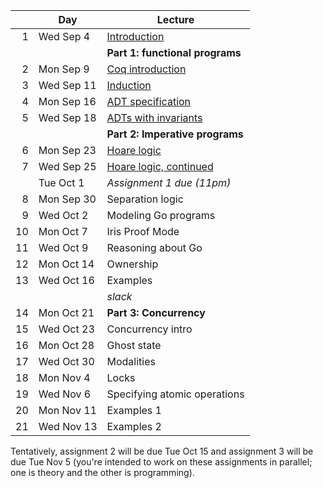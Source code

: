 <!-- markdownlint-disable MD041 -->

|     | Day        | Lecture                                           |
| --: | ---------- | ------------------------------------------------- |
|   1 | Wed Sep 4  | [Introduction](./notes/lec1.md)                   |
|     |            | **Part 1: functional programs**                   |
|   2 | Mon Sep 9  | [Coq introduction](./notes/coq-intro.md)          |
|   3 | Wed Sep 11 | [Induction](./notes/induction.md)                 |
|   4 | Mon Sep 16 | [ADT specification](./notes/adt_specs.md)         |
|   5 | Wed Sep 18 | [ADTs with invariants](./notes/adt_invariants.md) |
|     |            | **Part 2: Imperative programs**                   |
|   6 | Mon Sep 23 | [Hoare logic](./notes/hoare.md)                   |
|   7 | Wed Sep 25 |  [Hoare logic, continued](./notes/hoare.md)                                 |
|     | Tue Oct 1  | _Assignment 1 due (11pm)_                         |
|   8 | Mon Sep 30 | Separation logic                                                  |
|  9 | Wed Oct 2  | Modeling Go programs                              |
|  10 | Mon Oct 7  | Iris Proof Mode                                   |
|  11 | Wed Oct 9  | Reasoning about Go                                |
|  12 | Mon Oct 14 | Ownership                                         |
|  13 | Wed Oct 16 | Examples                                          |
|     |            | _slack_                                           |
|  14 | Mon Oct 21 | **Part 3: Concurrency**                           |
|  15 | Wed Oct 23 | Concurrency intro                                 |
|  16 | Mon Oct 28 | Ghost state                                       |
|  17 | Wed Oct 30 | Modalities                                        |
|  18 | Mon Nov 4  | Locks                                             |
|  19 | Wed Nov 6  | Specifying atomic operations                      |
|  20 | Mon Nov 11 | Examples 1                                        |
|  21 | Wed Nov 13 | Examples 2                                        |

Tentatively, assignment 2 will be due Tue Oct 15 and assignment 3 will be due Tue Nov 5 (you're intended to work on these assignments in parallel; one is theory and the other is programming).
